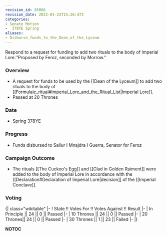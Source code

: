 ```yaml
---
revision_id: 85866
revision_date: 2022-01-23T15:26:47Z
categories:
- Senate Motion
-  378YE Spring
aliases:
- Disburse_funds_to_the_Dean_of_the_Lyceum
---
```


Respond to a request for funding to add two rituals to the body of Imperial Lore.''Proposed by Feroz, seconded by Morrow.''

### Overview
* A request for funds to be used by the [[Dean of the Lyceum]] to add two rituals to the body of [[Formulaic_ritual#Imperial_Lore_and_the_Ritual_List|Imperial Lore]].
* Passed at 20 Thrones

### Date
* Spring 378YE

### Progress
* Funds disbursed to Sallur I Mnajdra I Guerra, Senator for Feroz

### Campaign Outcome
* The rituals [[The Cuckoo's Egg]] and [[Clad in Golden Raiment]] were added to the body of Imperial Lore in accordance with the [[Declaration#Declaration of Imperial Lore|decision]] of the [[Imperial Conclave]].

### Voting
{| class="wikitable"
|-
! State !! Votes For !! Votes Against !! Result
|-
| In Principle || 24 || 0 || Passed
|-
| 10 Thrones || 24 || 0 || Passed
|-
| 20 Thrones|| 24 || 0 || Passed
|-
| 30 Thrones || 1 || 23 || Failed
|-
|}


__NOTOC__
